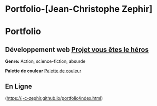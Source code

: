 # Portfolio-[Jean-Christophe Zephir]
# Portfolio 
## Développement web [Projet vous êtes le héros](https://smnarnold.com/projets/vous-etes-le-heros)

**Genre:**
Action, science-fiction, absurde

**Palette de couleur** 
[Palette de couleur](https://coolors.co/303036-ed701d-fbfffe-1b1b1e-96031a)

## En Ligne
(https://j-c-zephir.github.io/portfolio/index.html)